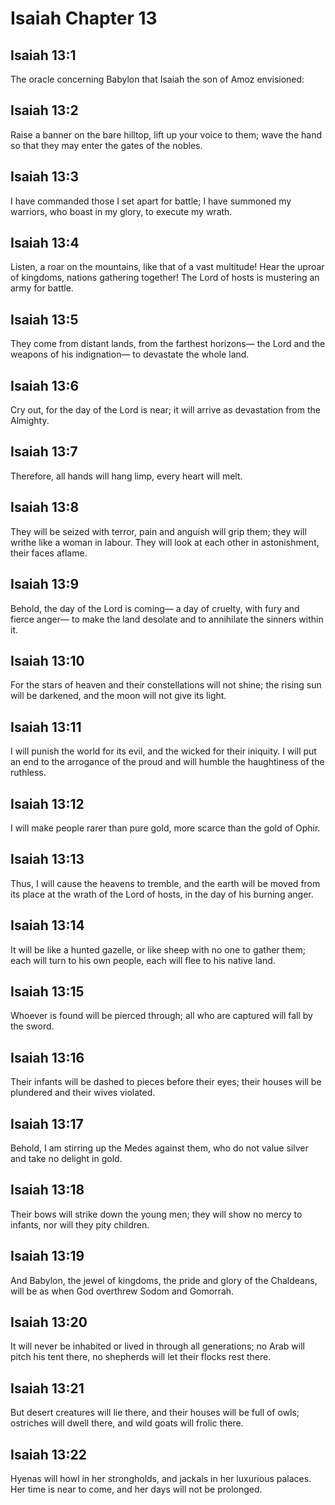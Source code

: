 # Isaiah Chapter 13

## Isaiah 13:1
The oracle concerning Babylon that Isaiah the son of Amoz envisioned:

## Isaiah 13:2
Raise a banner on the bare hilltop, lift up your voice to them; wave the hand so that they may enter the gates of the nobles.

## Isaiah 13:3
I have commanded those I set apart for battle; I have summoned my warriors, who boast in my glory, to execute my wrath.

## Isaiah 13:4
Listen, a roar on the mountains, like that of a vast multitude! Hear the uproar of kingdoms, nations gathering together! The Lord of hosts is mustering an army for battle.

## Isaiah 13:5
They come from distant lands, from the farthest horizons— the Lord and the weapons of his indignation— to devastate the whole land.

## Isaiah 13:6
Cry out, for the day of the Lord is near; it will arrive as devastation from the Almighty.

## Isaiah 13:7
Therefore, all hands will hang limp, every heart will melt.

## Isaiah 13:8
They will be seized with terror, pain and anguish will grip them; they will writhe like a woman in labour. They will look at each other in astonishment, their faces aflame.

## Isaiah 13:9
Behold, the day of the Lord is coming— a day of cruelty, with fury and fierce anger— to make the land desolate and to annihilate the sinners within it.

## Isaiah 13:10
For the stars of heaven and their constellations will not shine; the rising sun will be darkened, and the moon will not give its light.

## Isaiah 13:11
I will punish the world for its evil, and the wicked for their iniquity. I will put an end to the arrogance of the proud and will humble the haughtiness of the ruthless.

## Isaiah 13:12
I will make people rarer than pure gold, more scarce than the gold of Ophir.

## Isaiah 13:13
Thus, I will cause the heavens to tremble, and the earth will be moved from its place at the wrath of the Lord of hosts, in the day of his burning anger.

## Isaiah 13:14
It will be like a hunted gazelle, or like sheep with no one to gather them; each will turn to his own people, each will flee to his native land.

## Isaiah 13:15
Whoever is found will be pierced through; all who are captured will fall by the sword.

## Isaiah 13:16
Their infants will be dashed to pieces before their eyes; their houses will be plundered and their wives violated.

## Isaiah 13:17
Behold, I am stirring up the Medes against them, who do not value silver and take no delight in gold.

## Isaiah 13:18
Their bows will strike down the young men; they will show no mercy to infants, nor will they pity children.

## Isaiah 13:19
And Babylon, the jewel of kingdoms, the pride and glory of the Chaldeans, will be as when God overthrew Sodom and Gomorrah.

## Isaiah 13:20
It will never be inhabited or lived in through all generations; no Arab will pitch his tent there, no shepherds will let their flocks rest there.

## Isaiah 13:21
But desert creatures will lie there, and their houses will be full of owls; ostriches will dwell there, and wild goats will frolic there.

## Isaiah 13:22
Hyenas will howl in her strongholds, and jackals in her luxurious palaces. Her time is near to come, and her days will not be prolonged.
